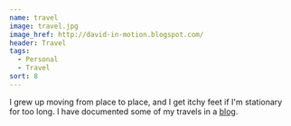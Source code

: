 ```yaml
---
name: travel
image: travel.jpg
image_href: http://david-in-motion.blogspot.com/
header: Travel
tags:
  - Personal
  - Travel
sort: 8
---
```

I grew up moving from place to place, and I get itchy feet if I'm stationary for too long. I have documented some of my travels in a [blog](http://david-in-motion.blogspot.com/).